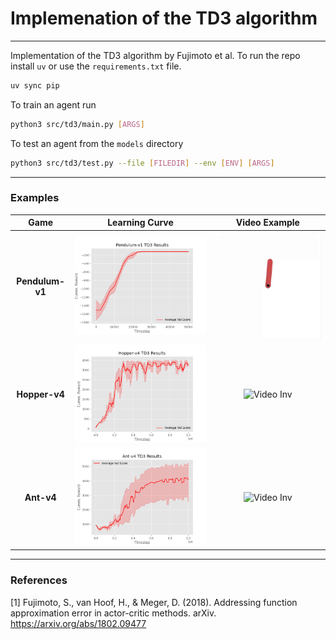 # Implemenation of the TD3 algorithm
--------------------

Implementation of the TD3 algorithm by Fujimoto et al. To run the repo install `uv` or use the `requirements.txt` file. 

```bash 
uv sync pip 
```

To train an agent run 
```bash 
python3 src/td3/main.py [ARGS]
```

To test an agent from the `models` directory 
```bash 
python3 src/td3/test.py --file [FILEDIR] --env [ENV] [ARGS]
```

----------------------
### Examples

| Game | Learning Curve             |  Video Example |
:------------------:| :-------------------------:|:-------------------------:
**Pendulum-v1** |![Pendulum LC](lcs/TD3_Pendulum-v1.png)  | ![Video Inv](media/pendulum.gif) 
**Hopper-v4** |![Pendulum LC](lcs/TD3_Hopper-v4.png)  | ![Video Inv](media/hopper.gif) 
**Ant-v4** |![Pendulum LC](lcs/TD3_Ant-v4.png)  | ![Video Inv](media/ant.gif) 

--------------
### References

[1] Fujimoto, S., van Hoof, H., & Meger, D. (2018). Addressing function approximation error in actor-critic methods. arXiv. https://arxiv.org/abs/1802.09477